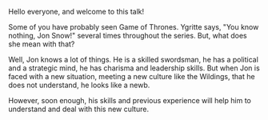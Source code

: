 <!-- .slide: data-background-image="images/jon-loop-3-times.gif" data-background-color="black" data-background-size="cover" -->
<!-- Note -->
Hello everyone, and welcome to this talk!

Some of you have probably seen Game of Thrones. Ygritte says, "You know
 nothing, Jon Snow!" several times throughout the series. But, what does
she mean with that?

Well, Jon knows a lot of things. He is a skilled swordsman, he has a
political and a strategic mind, he has charisma and leadership skills.
But when Jon is faced with a new situation, meeting a new culture like
the Wildings, that he does not understand, he looks like a newb.

However, soon enough, his skills and previous experience will help him
to understand and deal with this new culture.
